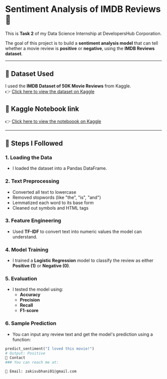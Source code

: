 # Sentiment Analysis of IMDB Reviews 🎥

This is **Task 2** of my Data Science Internship at DevelopersHub Corporation.

The goal of this project is to build a **sentiment analysis model** that can tell whether a movie review is **positive** or **negative**, using the **IMDB Reviews dataset**.

---

## 📁 Dataset Used

I used the **IMDB Dataset of 50K Movie Reviews** from Kaggle.  
👉 [Click here to view the dataset on Kaggle](https://www.kaggle.com/datasets/lakshmi25npathi/imdb-dataset-of-50k-movie-reviews)
## 📁 Kaggle Notebook link 
👉 [Click here to view the noteboook on Kaggle](https://www.kaggle.com/code/ashirzaki/sentiment-analysis-ipynb)

---

## 📘 Steps I Followed

### 1. Loading the Data
- I loaded the dataset into a Pandas DataFrame.

### 2. Text Preprocessing
- Converted all text to lowercase
- Removed stopwords (like "the", "is", "and")
- Lemmatized each word to its base form
- Cleaned out symbols and HTML tags

### 3. Feature Engineering
- Used **TF-IDF** to convert text into numeric values the model can understand.

### 4. Model Training
- I trained a **Logistic Regression** model to classify the review as either **Positive (1)** or **Negative (0)**.

### 5. Evaluation
- I tested the model using:
  - **Accuracy**
  - **Precision**
  - **Recall**
  - **F1-score**

### 6. Sample Prediction
- You can input any review text and get the model's prediction using a function:
```python
predict_sentiment("I loved this movie!")
# Output: Positive
🙋 Contact
### You can reach me at:

📧 Email: zakisubhani01@gmail.com
